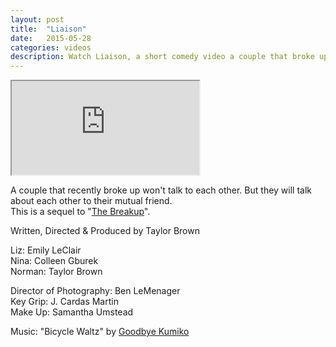 ```yaml
---
layout: post
title:  "Liaison"
date:   2015-05-28
categories: videos
description: Watch Liaison, a short comedy video a couple that broke up won't talk to each other, but they weill talk to their mutual friend.
---
```


<div class="embed-responsive embed-responsive-16by9">
	<iframe class="embed-responsive-item" src="http://www.youtube.com/embed/kiiLTzW_vIg?rel=0" allowfullscreen></iframe>
</div>


A couple that recently broke up won't talk to each other. But they will talk about each other to their mutual friend.<br>
This is a sequel to "[The Breakup](http://taylorcbrown.com/videos/the-breakup.html)".

Written, Directed & Produced by Taylor Brown

Liz: Emily LeClair<br>
Nina: Colleen Gburek<br>
Norman: Taylor Brown

Director of Photography: Ben LeMenager<br>
Key Grip: J. Cardas Martin<br>
Make Up: Samantha Umstead

Music: "Bicycle Waltz" by [Goodbye Kumiko](http://goodbyekumiko.bandcamp.com)